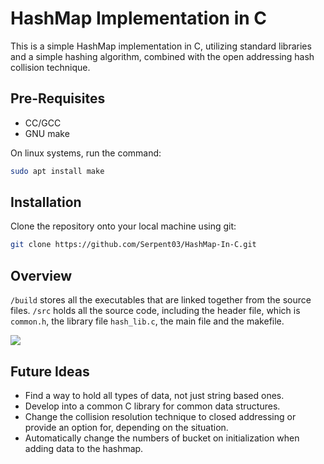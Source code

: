 # HashMap Implementation in C

This is a simple HashMap implementation in C, utilizing standard libraries and a simple hashing algorithm, combined with the open addressing hash collision technique.

## Pre-Requisites
- CC/GCC
- GNU make

On linux systems, run the command:
```bash 
sudo apt install make
``` 

## Installation

Clone the repository onto your local machine using git:

```bash
git clone https://github.com/Serpent03/HashMap-In-C.git
```

## Overview

```/build``` stores all the executables that are linked together from the source files. ```/src``` holds all the source code, including the header file, which is ```common.h```, the library file ```hash_lib.c```, the main file and the makefile.

![](assets/schematic.png)

## Future Ideas

- Find a way to hold all types of data, not just string based ones.
- Develop into a common C library for common data structures.
- Change the collision resolution technique to closed addressing or provide an option for, depending on the situation.
- Automatically change the numbers of bucket on initialization when adding data to the hashmap.
